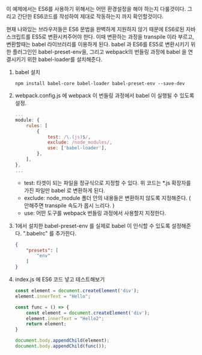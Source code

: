 이 예제에서는 ES6를 사용하기 위해서는 어떤 환경설정을 해야 하는지 다룰것이다. 그리고 간단한 ES6코드를 작성하여 제대로 작동하는지 까지 확인할것이다. 

현재 나와있는 브라우저들은 ES6 문법을 완벽하게 지원하지 않기 때문에 ES6로된 자바스크립트를 ES5로 변환시켜주어야 한다. 이때 변환하는 과정을 transpile 이라 부르고, 변환할때는 babel 라이브러리를 이용하게 된다. babel 과 ES6를 ES5로 변환시키기 위한 플러그인인 babel-preset-env을, 그리고 webpack의 번들링 과정에 babel 을 연결시키기 위한 babel-loader를 설치해준다.

1. babel 설치

   ```shell
   npm install babel-core babel-loader babel-preset-env --save-dev
   ```

2. webpack.config.js 에 webpack 이 번들링 과정에서 babel 이 실행될 수 있도록 설정.

   ```javascript
   ...
   module: {
       rules: [
           {
               test: /\.(js)$/,
               exclude: /node_modules/,
               use: ['babel-loader'],
           },
       ],
   },
   ...
   ```

   - test: 타겟이 되는 파일을 정규식으로 지정할 수 있다. 위 코드는 *.js 확장자를 가진 파일만 babel 로 변환하게 된다.
   - exclude: node_module 폴더 안의 내용들은 변환하지 않도록 지정해준다. ( 안해주면 transpile 속도가 몹시 느리다. )
   - use: 어떤 도구를 webpack 번들링 과정에서 사용할지 지정한다. 

3. 1에서 설치한 babel-preset-env 를 실제로 babel 이 인식할 수 있도록 설정해준다. ".babelrc" 를 추가한다.

   ```json
   {
       "presets": [
           "env"
       ]
   }
   ```

   

4. index.js 에 ES6 코드 넣고 테스트해보기

   ```javascript
   const element = document.createElement('div');
   element.innerText = "Hello";
   
   const func = () => {
       const element = document.createElement('div');
       element.innerText = "Hello2";
       return element;
   }
   
   document.body.appendChild(element);
   document.body.appendChild(func());
   ```

   

